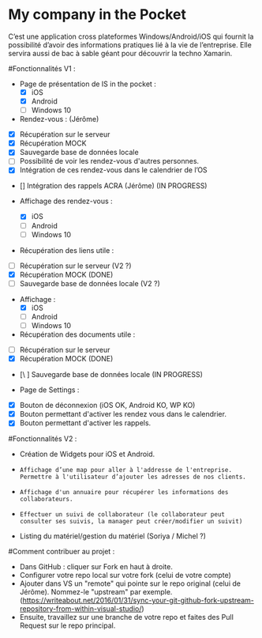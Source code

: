 # My company in the Pocket

C’est une application cross plateformes Windows/Android/iOS qui fournit la possibilité d’avoir des informations pratiques lié à la vie de l’entreprise. Elle servira aussi de bac à sable géant pour découvrir la techno Xamarin. 

#Fonctionnalités V1  : 
*   Page de présentation de IS in the pocket :
    * [X] iOS 
    * [X] Android 
    * [ ] Windows 10  

*   Rendez-vous : (Jérôme)
  * [X] Récupération sur le serveur 
  *	[X] Récupération MOCK 
  *	[X] Sauvegarde base de données locale 
  * [ ]	Possibilité de voir les rendez-vous d'autres personnes. 
  * [X] Intégration de ces rendez-vous dans le calendrier de l’OS
  * [\] Intégration des rappels ACRA (Jérôme) (IN PROGRESS)

  * Affichage des rendez-vous :
    * [X] iOS
    * [ ] Android
    * [ ] Windows 10
    
*   Récupération des liens utile :
  * [ ] Récupération sur le serveur (V2 ?)
  * [X] Récupération MOCK (DONE)
  * [ ] Sauvegarde base de données locale (V2 ?)
  * Affichage :
    * [X] iOS
    * [ ] Android
    * [ ] Windows 10
    
 *	Récupération des documents utile :
 * [ ] Récupération sur le serveur 
 * [X] Récupération MOCK (DONE)
 * [\ ] Sauvegarde base de données locale (IN PROGRESS)
 
* 	Page de Settings : 
 * [X] Bouton de déconnexion (iOS OK, Android KO, WP KO)
 * [X] Bouton permettant d'activer les rendez vous dans le calendrier.
 * [X] Bouton permettant d'activer les rappels.

#Fonctionnalités V2  :
-   Création de Widgets pour iOS et Android.
-	  Affichage d’une map pour aller à l'addresse de l'entreprise. Permettre à l'utilisateur d’ajouter les adresses de nos clients.
-	  Affichage d'un annuaire pour récupérer les informations des collaborateurs. 
-	  Effectuer un suivi de collaborateur (le collaborateur peut consulter ses suivis, la manager peut créer/modifier un suivit)
- 	Listing du matériel/gestion du matériel (Soriya / Michel ?)


#Comment contribuer au projet :
- Dans GitHub : cliquer sur Fork en haut à droite.
- Configurer votre repo local sur votre fork (celui de votre compte)
- Ajouter dans VS un "remote" qui pointe sur le repo original (celui de Jérôme). Nommez-le "upstream" par exemple. (https://writeabout.net/2016/01/31/sync-your-git-github-fork-upstream-repository-from-within-visual-studio/)
- Ensuite, travaillez sur une branche de votre repo et faites des Pull Request sur le repo principal.

